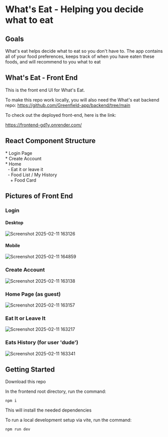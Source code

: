 # What's Eat - Helping you decide what to eat

## Goals
What's eat helps decide what to eat so you don't have to. The app contains all of your food preferences, keeps track of when you have eaten these foods, and will recommend to you what to eat 

## What's Eat - Front End
 This is the front end UI for What's Eat. 

 To make this repo work locally, you will also need the What's eat backend repo: https://github.com/Greenfield-app/backend/tree/main

 To check out the deployed front-end, here is the link:

 https://frontend-gd1y.onrender.com/

## React Component Structure

<p>
* Login Page<br>
* Create Account<br>
* Home<br>
  &nbsp;&nbsp;- Eat it or leave it<br>
  &nbsp;&nbsp;- Food List / My History<br>
    &nbsp;&nbsp;&nbsp;&nbsp;+ Food Card<br>
</p>

## Pictures of Front End

### Login

#### Desktop
![Screenshot 2025-02-11 163126](https://github.com/user-attachments/assets/1a58353c-88f0-4872-8020-9c69eca2e87a) 

#### Mobile
![Screenshot 2025-02-11 164859](https://github.com/user-attachments/assets/4c2053fa-914c-45cc-b734-2a0ca5a3ee0e)

### Create Account

![Screenshot 2025-02-11 163138](https://github.com/user-attachments/assets/dfbe92ce-b476-4d4e-b994-f049d787f1fc)

### Home Page (as guest)

![Screenshot 2025-02-11 163157](https://github.com/user-attachments/assets/b5aecebe-2756-43ba-a903-7c7f90c576c4)

### Eat It or Leave It

![Screenshot 2025-02-11 163217](https://github.com/user-attachments/assets/934de06b-8792-4e17-b691-ef874642f01a)

### Eats History (for user 'dude')

![Screenshot 2025-02-11 163341](https://github.com/user-attachments/assets/15e25dd0-d14c-4c08-9821-a6c15cfda964)



## Getting Started

Download this repo 

In the frontend root directory, run the command:

`npm i`

This will install the needed dependencies

To run a local development setup via vite, run the command:

`npm run dev`
